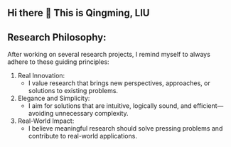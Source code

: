 ## Hi there 👋 This is Qingming, LIU

<!--
**MobiusLqm/MobiusLqm** is a ✨ _special_ ✨ repository because its `README.md` (this file) appears on your GitHub profile.

Here are some ideas to get you started:

- 🔭 I’m currently working on ...
- 🌱 I’m currently learning ...
- 👯 I’m looking to collaborate on ...
- 🤔 I’m looking for help with ...
- 💬 Ask me about ...
- 📫 How to reach me: ...
- 😄 Pronouns: ...
- ⚡ Fun fact: ...
-->
## Research Philosophy:
After working on several research projects, I remind myself to always adhere to these guiding principles:

1. Real Innovation:
    - I value research that brings new perspectives, approaches, or solutions to existing problems.
2. Elegance and Simplicity:
    - I aim for solutions that are intuitive, logically sound, and efficient—avoiding unnecessary complexity.
3. Real-World Impact:
    - I believe meaningful research should solve pressing problems and contribute to real-world applications.
